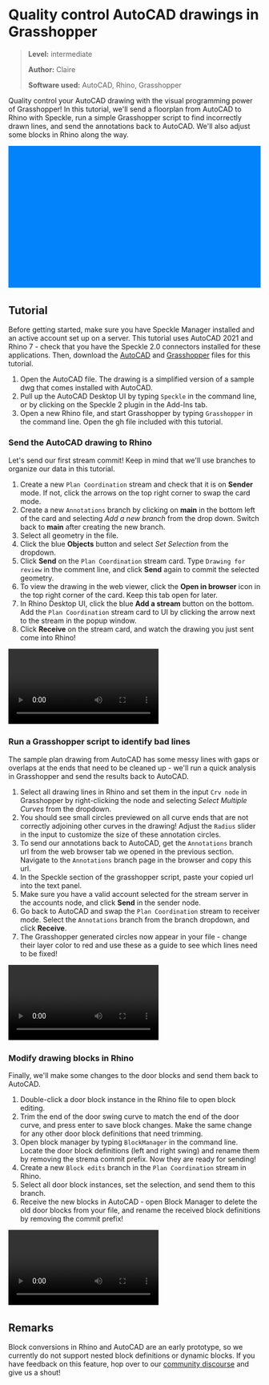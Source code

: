 # Quality control AutoCAD drawings in Grasshopper

>**Level:** intermediate
>
>**Author:** Claire
>
>**Software used:** AutoCAD, Rhino, Grasshopper

Quality control your AutoCAD drawing with the visual programming power of Grasshopper! In this tutorial, we'll send a floorplan from AutoCAD to Rhino with Speckle, run a simple Grasshopper script to find incorrectly drawn lines, and send the annotations back to AutoCAD. We'll also adjust some blocks in Rhino along the way.

![](./img-interop/autocad-rhinogh-intro.gif)

## Tutorial

Before getting started, make sure you have Speckle Manager installed and an active account set up on a server. This tutorial uses AutoCAD 2021 and Rhino 7 - check that you have the Speckle 2.0 connectors installed for these applications. Then, download the [AutoCAD](https://drive.google.com/file/d/1-2a16JwCKxR6nXDFJr2WHaX1jMJeNeTb/view?usp=sharing) and [Grasshopper](https://drive.google.com/file/d/1-4SgskLzdQMJ0ZmPUdZraTCALPcGqd75/view?usp=sharing) files for this tutorial.

1.  Open the AutoCAD file. The drawing is a simplified version of a sample dwg that comes installed with AutoCAD.
2.  Pull up the AutoCAD Desktop UI by typing `Speckle` in the command line, or by clicking on the Speckle 2 plugin in the Add-Ins tab.
3.  Open a new Rhino file, and start Grasshopper by typing `Grasshopper` in the command line. Open the gh file included with this tutorial.

### Send the AutoCAD drawing to Rhino

Let's send our first stream commit! Keep in mind that we'll use branches to organize our data in this tutorial.

1.  Create a new `Plan Coordination` stream and check that it is on **Sender** mode. If not, click the arrows on the top right corner to swap the card mode.
2.  Create a new `Annotations` branch by clicking on **main** in the bottom left of the card and selecting _Add a new branch_ from the drop down. Switch back to **main** after creating the new branch.
3.  Select all geometry in the file.
4.  Click the blue **Objects** button and select _Set Selection_ from the dropdown.
5.  Click **Send** on the `Plan Coordination` stream card. Type `Drawing for review` in the comment line, and click **Send** again to commit the selected geometry.
6.  To view the drawing in the web viewer, click the **Open in browser** icon in the top right corner of the card. Keep this tab open for later.
7.  In Rhino Desktop UI, click the blue **Add a stream** button on the bottom. Add the `Plan Coordination` stream card to UI by clicking the arrow next to the stream in the popup window.
8.  Click **Receive** on the stream card, and watch the drawing you just sent come into Rhino!

![](./img-interop/autocad-rhinogh-send.mp4)

### Run a Grasshopper script to identify bad lines

The sample plan drawing from AutoCAD has some messy lines with gaps or overlaps at the ends that need to be cleaned up - we'll run a quick analysis in Grasshopper and send the results back to AutoCAD.

1.  Select all drawing lines in Rhino and set them in the input `Crv node` in Grasshopper by right-clicking the node and selecting _Select Multiple Curves_ from the dropdown.
2.  You should see small circles previewed on all curve ends that are not correctly adjoining other curves in the drawing! Adjust the `Radius` slider in the input to customize the size of these annotation circles.
3.  To send our annotations back to AutoCAD, get the `Annotations` branch url from the web browser tab we opened in the previous section. Navigate to the `Annotations` branch page in the browser and copy this url.
4.  In the Speckle section of the grasshopper script, paste your copied url into the text panel.
5.  Make sure you have a valid account selected for the stream server in the accounts node, and click **Send** in the sender node.
6.  Go back to AutoCAD and swap the `Plan Coordination` stream to receiver mode. Select the `Annotations` branch from the branch dropdown, and click **Receive**.
7.  The Grasshopper generated circles now appear in your file - change their layer color to red and use these as a guide to see which lines need to be fixed!

![](./img-interop/autocad-rhinogh-annotations.mp4)

### Modify drawing blocks in Rhino

Finally, we'll make some changes to the door blocks and send them back to AutoCAD.

1.  Double-click a door block instance in the Rhino file to open block editing.
2.  Trim the end of the door swing curve to match the end of the door curve, and press enter to save block changes. Make the same change for any other door block definitions that need trimming.
3.  Open block manager by typing `BlockManager` in the command line. Locate the door block definitions (left and right swing) and rename them by removing the strema commit prefix. Now they are ready for sending!
4.  Create a new `Block edits` branch in the `Plan Coordination` stream in Rhino.
5.  Select all door block instances, set the selection, and send them to this branch.
6.  Receive the new blocks in AutoCAD - open Block Manager to delete the old door blocks from your file, and rename the received block definitions by removing the commit prefix!

![](./img-interop/autocad-rhinogh-blocks.mp4)

## Remarks

Block conversions in Rhino and AutoCAD are an early prototype, so we currently do not support nested block definitions or dynamic blocks. If you have feedback on this feature, hop over to our [community discourse](https://speckle.community/c/making-speckle/10) and give us a shout!
